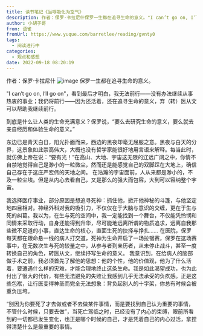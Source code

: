 ```yaml
---
title: 读书笔记《当呼吸化为空气》
description: 作者：保罗·卡拉尼什保罗一生都在追寻生命的意义。"I can’t go on, I’ll go on"，看到最后才明白，我无法前行——没有办法继续从事热衷的事业；我仍将前行——因为还活着，还在追寻生命的意义，弃（转）医从文可以帮助我继续前行。到底是什么让人类的生命充满意义？保罗说，“要么去研究...
author: 小胡子哥
from: 语雀
fromUrl: https://www.yuque.com/barretlee/reading/gvnty0
tags:
  - 阅读进行中
categories:
  - 观点和感想
date: 2022-09-18 08:20:19
---
```


作者：保罗·卡拉尼什
![image](https://cdn.jsdelivr.net/gh/barretlee/blog/blog/src/blogimgs/2022/09/18/1663503657876-671e3d78-9256-41b4-a7c3-028a9e157359.png)
保罗一生都在追寻生命的意义。

"I can’t go on, I’ll go on"，看到最后才明白，我无法前行——没有办法继续从事热衷的事业；我仍将前行——因为还活着，还在追寻生命的意义，弃（转）医从文可以帮助我继续前行。

到底是什么让人类的生命充满意义？保罗说，“要么去研究生命的意义，要么就去亲自经历和体验生命的意义。”


东边已是青天白日，阳光扑面而来，西边的黑夜却毫无屈服之意。黑夜与白天的分界，这景象如此崇高伟大，大概也没有哲学家能很好地用言语来解释。每当此时，就仿佛上帝在说：“要有光！”在高山、大地、宇宙这无限的辽远广阔之中，你情不自禁地觉得自己是渺小的一粒微尘，然而还是能感觉自己的双脚踩在大地上，确信自己存在于这庄严宏伟的天地之间。
在浩瀚的宇宙面前，人从来都是渺小的，不及一粒尘埃。但是从内心去看自己，又是那么的强大而包容，大到可以容纳整个宇宙。

我选择医疗事业，部分原因是想追寻死神：抓住他，掀开他神秘的斗篷，与他坚定地四目相对。神经外科对我的吸引力，不仅仅在于大脑与意识的交缠，更在于生与死的纠葛。我以为，在生与死的空间中，我一定能找到一个舞台，不仅能凭怜悯和同情来采取行动，自身还能得到升华，尽可能地远离所谓的物质追求，远离自我那些微不足道的小事，直达生命的核心，直面生死的抉择与挣扎……
在医院，保罗每天都在跟命悬一线的病人打交道，死神为生命开启了一场拉锯赛，保罗在这场赛事中，在无数次生与死的较量之中，从参与者到亲历者，从未停止战斗，甚至一度转换自己的角色，转医从文，继续抒写生命的意义。
我意识到，在给病人的脑部做手术之前，我必须首先了解他的思想：他的个性，他的价值观，他为了什么活着，要遭遇什么样的灾难，才能合理地终止这条生命。我是如此渴望成功，也为此付出了很大的代价，有些无法避免的失败让我感到几乎无法承受的负疚感。正是这些包袱，让行医变得神圣而完全无法想象：背负起别人的十字架，你总有时候会被重负压垮。

“别因为你要死了才去做或者不去做某件事情，而是要找到自己认为重要的事情，不管什么时候，只要去做”，当死亡驾临之时，已经没有了内心的束缚，眼前所看到的一切都已发生变化，也正是哪个时候的自己，才是凭着自己的内心过活，拿捏得清楚什么是最重要的事情。
